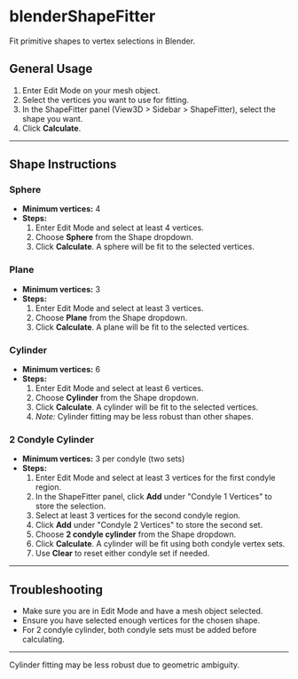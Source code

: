 # blenderShapeFitter
Fit primitive shapes to vertex selections in Blender.

## General Usage
1. Enter Edit Mode on your mesh object.
2. Select the vertices you want to use for fitting.
3. In the ShapeFitter panel (View3D > Sidebar > ShapeFitter), select the shape you want.
4. Click **Calculate**.

---

## Shape Instructions

### Sphere
- **Minimum vertices:** 4
- **Steps:**
  1. Enter Edit Mode and select at least 4 vertices.
  2. Choose **Sphere** from the Shape dropdown.
  3. Click **Calculate**. A sphere will be fit to the selected vertices.

### Plane
- **Minimum vertices:** 3
- **Steps:**
  1. Enter Edit Mode and select at least 3 vertices.
  2. Choose **Plane** from the Shape dropdown.
  3. Click **Calculate**. A plane will be fit to the selected vertices.

### Cylinder
- **Minimum vertices:** 6
- **Steps:**
  1. Enter Edit Mode and select at least 6 vertices.
  2. Choose **Cylinder** from the Shape dropdown.
  3. Click **Calculate**. A cylinder will be fit to the selected vertices.
  4. *Note:* Cylinder fitting may be less robust than other shapes.

### 2 Condyle Cylinder
- **Minimum vertices:** 3 per condyle (two sets)
- **Steps:**
  1. Enter Edit Mode and select at least 3 vertices for the first condyle region.
  2. In the ShapeFitter panel, click **Add** under "Condyle 1 Vertices" to store the selection.
  3. Select at least 3 vertices for the second condyle region.
  4. Click **Add** under "Condyle 2 Vertices" to store the second set.
  5. Choose **2 condyle cylinder** from the Shape dropdown.
  6. Click **Calculate**. A cylinder will be fit using both condyle vertex sets.
  7. Use **Clear** to reset either condyle set if needed.

---

## Troubleshooting
- Make sure you are in Edit Mode and have a mesh object selected.
- Ensure you have selected enough vertices for the chosen shape.
- For 2 condyle cylinder, both condyle sets must be added before calculating.

---

Cylinder fitting may be less robust due to geometric ambiguity.
